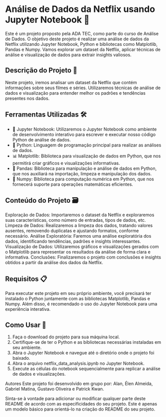 # Análise de Dados da Netflix usando Jupyter Notebook 🎥


Este é um projeto proposto pela ADA TEC, como parte do curso de Análise de Dados. O objetivo deste projeto é realizar uma análise de dados da Netflix utilizando Jupyter Notebook, Python e bibliotecas como Matplotlib, Pandas e Numpy. Vamos explorar um dataset da Netflix, aplicar técnicas de análise e visualização de dados para extrair insights valiosos.


## Descrição do Projeto 📝

Neste projeto, iremos analisar um dataset da Netflix que contém informações sobre seus filmes e séries. Utilizaremos técnicas de análise de dados e visualização para entender melhor os padrões e tendências presentes nos dados.


## Ferramentas Utilizadas 🛠️

- 📓 Jupyter Notebook: Utilizaremos o Jupyter Notebook como ambiente de desenvolvimento interativo para escrever e executar nosso código Python de análise de dados.
- 🐍 Python: Linguagem de programação principal para realizar as análises de dados.<br>
- 📊 Matplotlib: Biblioteca para visualização de dados em Python, que nos permitirá criar gráficos e visualizações informativas.<br>
- 🐼 Pandas: Biblioteca para manipulação e análise de dados em Python, que nos auxiliará na importação, limpeza e manipulação dos dados.<br>
- 🔢 Numpy: Biblioteca para computação numérica em Python, que nos fornecerá suporte para operações matemáticas eficientes.<br>


## Conteúdo do Projeto 🗃️

Exploração de Dados: Importaremos o dataset da Netflix e exploraremos suas características, como número de entradas, tipos de dados, etc.
Limpeza de Dados: Realizaremos a limpeza dos dados, tratando valores ausentes, removendo duplicatas e ajustando formatos, conforme necessário.
Análise Exploratória: Faremos uma análise exploratória dos dados, identificando tendências, padrões e insights interessantes.
Visualização de Dados: Utilizaremos gráficos e visualizações gerados com o Matplotlib para representar os resultados da análise de forma clara e informativa.
Conclusões: Finalizaremos o projeto com conclusões e insights obtidos a partir da análise dos dados da Netflix.


## Requisitos 📋

Para executar este projeto em seu próprio ambiente, você precisará ter instalado o Python juntamente com as bibliotecas Matplotlib, Pandas e Numpy. Além disso, é recomendado o uso do Jupyter Notebook para uma experiência interativa.

## Como Usar 🚀

1. Faça o download do projeto para sua máquina local.
2. Certifique-se de ter o Python e as bibliotecas necessárias instaladas em seu ambiente.
3. Abra o Jupyter Notebook e navegue até o diretório onde o projeto foi baixado.
4. Abra o arquivo netflix_data_analysis.ipynb no Jupyter Notebook.
5. Execute as células do notebook sequencialmente para replicar a análise de dados e visualizações.

Autores
Este projeto foi desenvolvido em grupo por: Alan, Élen Almeida, Gabriel Matina, Gustavo Oliveira e Patrick Kwan.

Sinta-se à vontade para adicionar ou modificar qualquer parte deste README de acordo com as especificidades do seu projeto. Este é apenas um modelo básico para orientá-lo na criação do README do seu projeto.
